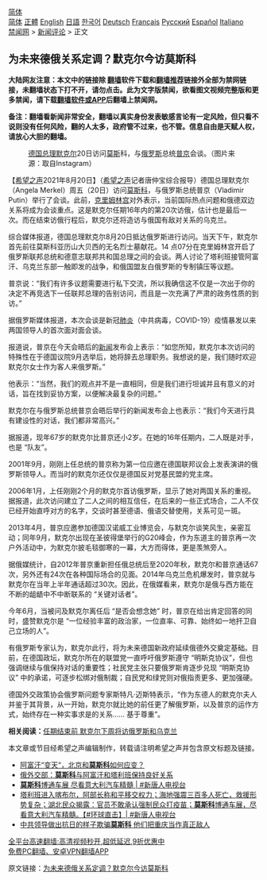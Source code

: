  <!-- 面包屑导航 --> <div class="breadcrumb"><!-- GTranslate: https://gtranslate.io/ -->  <div class="switcher notranslate">  <div class="selected">  <a href="#" onclick="return false;"> 简体</a>  </div>  <div class="option">  <a href="https://www.bannedbook.org" onclick="doGTranslate('zh-CN|zh-CN');jQuery('div.switcher div.selected a').html(jQuery(this).html());return false;" title="简体中文" class="nturl selected"> 简体</a>  <a href="https://www.bannedbook.org/zh-tw/" onclick="doGTranslate('zh-CN|zh-TW');jQuery('div.switcher div.selected a').html(jQuery(this).html());return false;" title="繁體中文" class="nturl"> 正體</a>  <a href="https://www.bannedbook.org/en/" onclick="doGTranslate('zh-CN|en');jQuery('div.switcher div.selected a').html(jQuery(this).html());return false;" title="English" class="nturl"> English</a>  <a href="https://www.bannedbook.org/ja/" onclick="doGTranslate('zh-CN|ja');jQuery('div.switcher div.selected a').html(jQuery(this).html());return false;" title="日本語" class="nturl"> 日語</a>  <a href="https://www.bannedbook.org/ko/" onclick="doGTranslate('zh-CN|ko');jQuery('div.switcher div.selected a').html(jQuery(this).html());return false;" title="한국어" class="nturl"> 한국어</a>  <a href="https://www.bannedbook.org/de/" onclick="doGTranslate('zh-CN|de');jQuery('div.switcher div.selected a').html(jQuery(this).html());return false;" title="Deutsch" class="nturl"> Deutsch</a>  <a href="https://www.bannedbook.org/fr/" onclick="doGTranslate('zh-CN|fr');jQuery('div.switcher div.selected a').html(jQuery(this).html());return false;" title="Français" class="nturl"> Français</a>  <a href="https://www.bannedbook.org/ru/" onclick="doGTranslate('zh-CN|ru');jQuery('div.switcher div.selected a').html(jQuery(this).html());return false;" title="Русский" class="nturl"> Русский</a>  <a href="https://www.bannedbook.org/es/" onclick="doGTranslate('zh-CN|es');jQuery('div.switcher div.selected a').html(jQuery(this).html());return false;" title="Español" class="nturl"> Español</a>  <a href="https://www.bannedbook.org/it/" onclick="doGTranslate('zh-CN|it');jQuery('div.switcher div.selected a').html(jQuery(this).html());return false;" title="Italiano" class="nturl"> Italiano</a>  </div>  </div>      <div class='breadcrumb-sub'><!-- Breadcrumb NavXT 6.3.0 --> <a href="https://www.bannedbook.org/" class="home">禁闻网</a> &gt; <a href="https://www.bannedbook.org/bnews/comments/" class="category">新闻评论</a> &gt; 正文</div></div><h2>为未来德俄关系定调？默克尔今访莫斯科</h2> <p class="notice"><b>大陆网友注意：本文中的链接除 <a href="https://github.com/bannedbook/fanqiang" >翻墙</a>软件下载和<a href="https://github.com/killgcd/justmysocks/blob/master/README.md">翻墙推荐</a>链接外全部为禁网链接，未翻墙状态下打不开，请勿点击。此为文字版禁闻，欲看图文视频完整版和更多禁闻，请下载<a href="https://github.com/bannedbook/fanqiang">翻墙软件或APP</a>后翻墙上禁闻网。</p><p>备注：翻墙看新闻非常安全，翻墙以真实身份发表敏感言论有一定风险，但只看不说则没有任何风险，翻的人太多，政府管不过来，也不管。信息自由是天赋人权，请放心大胆的翻墙。</b></p>  <div class="entry"> <figure> <p><figcaption><a href="https://www.bannedbook.org/bnews/tag/%e5%be%b7%e5%9b%bd/" class="st_tag internal_tag" rel="tag" title="标签 德国 下的日志">德国</a><a href="https://www.bannedbook.org/bnews/tag/%e6%80%bb%e7%90%86/" class="st_tag internal_tag" rel="tag" title="标签 总理 下的日志">总理</a><a href="https://www.bannedbook.org/bnews/tag/%e9%bb%98%e5%85%8b%e5%b0%94/" class="st_tag internal_tag" rel="tag" title="标签 默克尔 下的日志">默克尔</a>20日访问<a href="https://www.bannedbook.org/bnews/tag/%E8%8E%AB%E6%96%AF/" class="st_tag internal_tag" rel="tag" title="标签 莫斯 下的日志">莫斯</a>科，与<a href="https://www.bannedbook.org/bnews/tag/%e4%bf%84%e7%bd%97%e6%96%af/" class="st_tag internal_tag" rel="tag" title="标签 俄罗斯 下的日志">俄罗斯</a>总统<a href="https://www.bannedbook.org/bnews/tag/%e6%99%ae%e4%ba%ac/" class="st_tag internal_tag" rel="tag" title="标签 普京 下的日志">普京</a>会谈。（图片来源：取自Instagram）</figcaption></figure> <p>【<span class='wp_keywordlink_affiliate'><a href="https://www.soundofhope.org" title="希望之声" target="_blank">希望之声</a></span>2021年8月20日】（<a href="https://www.bannedbook.org/bnews/tag/%e5%b8%8c%e6%9c%9b%e4%b9%8b%e5%a3%b0/" class="st_tag internal_tag" rel="tag" title="标签 希望之声 下的日志">希望之声</a>记者唐仲宝综合报导）德国总理默克尔（Angela Merkel）周五（20日）访问<a href="https://www.bannedbook.org/bnews/tag/%e8%8e%ab%e6%96%af%e7%a7%91/" class="st_tag internal_tag" rel="tag" title="标签 莫斯科 下的日志">莫斯科</a>，与俄罗斯总统普京（Vladimir Putin）举行了会谈。此前，<span class='wp_keywordlink'><a href="https://www.bannedbook.org/forum2/topic1172.html" title="克里姆林宫秘史——斯大林情妇的回忆" target="_blank">克里姆林宫</a></span>对外表示，当前国际热点问题和俄德双边关系将成为会谈重点。这是默克尔任期16年内的第20次访俄，估计也是最后一次。而在结束访俄行程后，默克尔还将造访与俄国有敌对关系的乌克兰。</p> <p>综合媒体报道，德国总理默克尔8月20日抵达俄罗斯进行访问。当天下午，默克尔首先前往莫斯科亚历山大贝西的无名烈士墓献花。14 点07分在克里姆林宫开启了俄罗斯联邦总统和德意志联邦共和国总理之间的会谈。两人讨论了塔利班接管阿富汗、乌克兰东部一触即发的战争，和俄国盟友白俄罗斯的专制镇压等议题。</p> <p>普京说：“我们有许多议题需要进行私下交流，所以我确信这不仅是一次出于你的决定不再竞选下一任联邦总理的告别访问，而且是一次充满了严肃的政务性质的到访。”</p> <p>据俄罗斯媒体报道，本次会谈是新冠<a href="https://www.bannedbook.org/bnews/tag/%e8%82%ba%e7%82%8e/" class="st_tag internal_tag" rel="tag" title="标签 肺炎 下的日志">肺炎</a>（中共病毒，COVID-19）疫情暴发以来两国领导人的首次面对面会谈。 </p> <p>报道说，普京在今天会晤后的<span class='wp_keywordlink_affiliate'><a href="https://www.bannedbook.org/" title="新闻">新闻</a></span>发布会上表示：“如您所知，默克尔本次访问的特殊性在于德国议院9月选举后，她将辞去总理职务。我想说的是，我们随时欢迎默克尔女士作为客人来俄罗斯。”</p>  <p>他表示：“当然，我们的观点并不是一直相同，但是我们进行坦诚并且有意义的对话，旨在找到妥协方案，以便解决最复杂的问题。”</p> <p>默克尔在与俄罗斯总统普京会晤后举行的新闻发布会上也表示：“我们今天进行具有建设性的对话，我们都非常高兴。”</p> <p>据报道，现年67岁的默克尔比普京还小2岁。在她的16年任期内，二人既是对手，也是 “队友”。</p> <p>2001年9月，刚刚上任总统的普京称为第一位应邀在德国联邦议会上发表演讲的俄罗斯领导人。而当时的默克尔还仅仅是德国反对党基民盟的党主席。</p> <p>2006年1月，上任刚刚2个月的默克尔首访俄罗斯，显示了她对两国关系的重视。据报道，此次访问建立了二人之间的相互信任，在后来的一些正式场合，二人不仅已经开始直呼对方的名字，交谈时甚至德语、俄语交替使用，关系可见一斑。</p>  <p>2013年4月，普京应邀参加德国汉诺威工业博览会，与默克尔谈笑风生，亲密互动；同年9月，默克尔出现在圣彼得堡举行的G20峰会，作为东道主的普京再一次户外活动中，为默克尔披毛毯御寒的一幕，大方而得体，更是羡煞旁人。</p> <p></p> <p>据俄媒统计，自2012年普京重新担任俄总统后至2020年秋，默克尔和普京通话67次，另外还有24次在各种国际场合的见面。2014年乌克兰危机爆发时，普京就与默克尔在当年上半年通话超过30次。因此，在俄媒看来，默克尔是俄与西方能在不断的龃龉中不中断联系的 “关键对话者”。</p> <p>今年6月，当被问及默克尔离任后 “是否会想念她” 时，普京在给出肯定回答的同时，盛赞默克尔是 “一位经验丰富的政治家，一位直率、可靠、始终如一地扞卫自己立场的人”。</p> <p>有俄罗斯专家认为，默克尔此行，将为未来德国新政府延续俄德外交奠定基础。目前，在德国政坛，默克尔所在的联盟党一直呼吁俄罗斯遵守 “明斯克协议”，但也强调继续与俄保持对话的重要性；社民党主张只要俄罗斯肯逐步兑现 “明斯克协议” 中的承诺，可逐步松绑对俄制裁；自民党和绿党则对俄指责更多、更加强硬。</p>  <p>德国外交政策协会俄罗斯问题专家斯特凡·迈斯特表示，“作为东德人的默克尔夫人并鉴于其背景，从一开始，默克尔就比她的前任更了解俄罗斯，以及普京的运作方式，始终存在一种实事求是的关系…… 基于尊重”。</p> <p><strong>相关阅读：</strong><a href="https://www.soundofhope.org/post/535439">任期结束前 默克尔下周将访俄罗斯和乌克兰</a></p> <p>本文章或节目经希望之声编辑制作，转载请注明希望之声并包含原文标题及链接。 </p> <ul class='op-related-articles' title='相关阅读'> <li><a href='https://www.bannedbook.org/bnews/headline/20210816/1607412.html' target='_blank'>阿富汗“变天“，北京和<b>莫斯科</b>如何应变？</a></li> <li><a href='https://www.bannedbook.org/bnews/baitai/20210816/1607138.html' target='_blank'>俄外交部：<b>莫斯科</b>与阿富汗和塔利班保持良好关系</a></li> <li><a href='https://www.bannedbook.org/bnews/bannedvideo/20210816/1606925.html' target='_blank'><b>莫斯科</b>博通车展 尽看意大利汽车精髓 | #新唐人电视台</a></li> <li><a href='https://www.bannedbook.org/bnews/bannedvideo/20210816/1606878.html' target='_blank'>塔利班进入喀布尔，阿部长称和平移交权力；海地强震三百多人死亡，救援形势复杂；湖北民众揭露：官员不敢承认强制民众打疫苗；<b>莫斯科</b>博通车展，尽看意大利汽车精髓。【#环球直击】| #新唐人电视台</a></li> <li><a href='https://www.bannedbook.org/bnews/lifebaike/20210815/1606637.html' target='_blank'>中共领导做出抗日的样子欺骗<b>莫斯科</b> 他们把重庆当作真正敌人</a></li> </ul> <p class="texttj"> <a href="https://github.com/bannedbook/fanqiang/wiki/V2ray%E6%9C%BA%E5%9C%BA" target="_blank">全平台高速翻墙:高清视频秒开,超低延迟,9折优惠中</a><br/> <a href="https://github.com/bannedbook/fanqiang/wiki/%E7%A6%81%E9%97%BB%E7%BD%91%E5%AE%89%E5%8D%93%E7%BF%BB%E5%A2%99%E6%96%B0%E9%97%BBAPP" target="_blank">免费PC翻墙、安卓VPN翻墙APP</a></p><p>原文链接：<a class="src_link"  href="https://www.soundofhope.org/post/537299" target="_blank">为未来德俄关系定调？默克尔今访莫斯科</a></p> <a name='sharetosocial'></a>  <div style="margin-bottom:5px;padding-bottom:5px;clear:both"> <div id="archive-pix-1" class="banner-ads"> <!-- AuctionX Display platform tag START --> <div id="26318x728x90x621x_ADSLOT2" clicktrack="%%CLICK_URL_ESC%%"></div> <!-- AuctionX Display platform tag END --> </div> <div id="archive-pix-2" class="banner-ads"> <!-- AuctionX Display platform tag START --> <div id="26315x300x250x621x_ADSLOT2" clicktrack="%%CLICK_URL_ESC%%"></div> <!-- AuctionX Display platform tag END --> </div> </div>  <div id="archive-pix-1" class="banner-ads"> <!-- AuctionX Display platform tag START --> <div id="26318x728x90x621x_ADSLOT3" clicktrack="%%CLICK_URL_ESC%%"></div> <!-- AuctionX Display platform tag END --> </div> </div><!--END ENTRY--> 